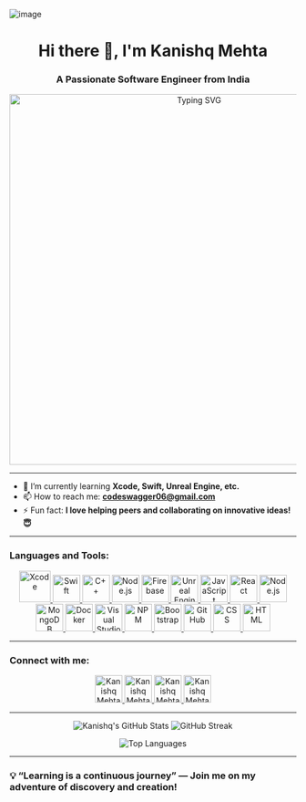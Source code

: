 ![image](https://github.com/user-attachments/assets/843d016e-d155-418c-88a1-fb59809ab2bc)

<h1 align="center">Hi there 👋, I'm Kanishq Mehta</h1>
<h3 align="center">A Passionate Software Engineer from India</h3>

<p align="center">
  <img src="https://readme-typing-svg.demolab.com?font=Fira+Code&weight=500&size=20&pause=500&color=00C2C6&center=true&vCenter=true&lines=%23 +Full+Stack+Developer;Swift+%7C+Unreal+Engine+Enthusiast;%22+Passionate+Learner+%23+Problem+Solver;Let%27s+build+something+awesome+%F0%9F%92%BB" alt="Typing SVG" style="width: 650px; height: auto;" />
</p>

---

- 🌱 I’m currently learning **Xcode, Swift, Unreal Engine, etc.**
- 📫 How to reach me: **codeswagger06@gmail.com**
- ⚡ Fun fact: **I love helping peers and collaborating on innovative ideas! 😇**

---


<h3 align="left">Languages and Tools:</h3>
<p align="center">
  <a href="https://developer.apple.com/xcode/" target="_blank">
    <img src="https://developer.apple.com/assets/elements/icons/xcode-12/xcode-12-96x96_2x.png" style="width: 55px;" alt="Xcode" />
  </a> 
  <a href="https://developer.apple.com/swift/" target="_blank">
    <img src="https://developer.apple.com/swift/images/swift-og.png" style="width: 48px;" alt="Swift" />
  </a> 
  <a href="https://www.w3schools.com/cpp/" target="_blank">
    <img src="https://upload.wikimedia.org/wikipedia/commons/thumb/1/18/ISO_C%2B%2B_Logo.svg/1822px-ISO_C%2B%2B_Logo.svg.png" style="width: 48px;" alt="C++" />
  </a>
  <a href="https://nodejs.org/" target="_blank">
    <img src="https://e7.pngegg.com/pngimages/306/37/png-clipart-node-js-logo-node-js-javascript-web-application-express-js-computer-software-others-miscellaneous-text.png" style="width: 48px;" alt="Node.js" />
  </a>
  <a href="https://firebase.google.com/" target="_blank">
    <img src="https://github.com/user-attachments/assets/89b0206e-f58a-4421-a95c-02c765a88987" style="width: 48px;" alt="Firebase" />
  </a>
  <a href="https://www.unrealengine.com/" target="_blank">
    <img src="https://github.com/user-attachments/assets/99f8e79e-9a53-4127-8309-3e82cf2ef789" style="width: 48px;" alt="Unreal Engine" />
  </a>
  <a href="https://www.javascript.com/" target="_blank">
    <img src="https://img.icons8.com/color/48/000000/javascript.png" style="width: 48px;" alt="JavaScript" />
  </a>
  <a href="https://reactjs.org/" target="_blank">
    <img src="https://img.icons8.com/color/48/000000/react-native.png" style="width: 48px;" alt="React" />
  </a>
  <a href="https://nodejs.org/" target="_blank">
    <img src="https://img.icons8.com/color/48/000000/nodejs.png" style="width: 48px;" alt="Node.js" />
  </a>
  <a href="https://www.mongodb.com/" target="_blank">
    <img src="https://img.icons8.com/color/48/000000/mongodb.png" style="width: 48px;" alt="MongoDB" />
  </a>
  <a href="https://www.docker.com/" target="_blank">
    <img src="https://img.icons8.com/color/48/000000/docker.png" style="width: 48px;" alt="Docker" />
  </a>
  <a href="https://visualstudio.microsoft.com/" target="_blank">
    <img src="https://img.icons8.com/color/48/000000/visual-studio.png" style="width: 48px;" alt="Visual Studio" />
  </a>
  <a href="https://www.npmjs.com/" target="_blank">
    <img src="https://img.icons8.com/color/48/000000/npm.png" style="width: 48px;" alt="NPM" />
  </a>
  <a href="https://getbootstrap.com/" target="_blank">
    <img src="https://img.icons8.com/color/48/000000/bootstrap.png" style="width: 48px;" alt="Bootstrap" />
  </a>
  <a href="https://github.com/" target="_blank">
    <img src="https://img.icons8.com/color/48/000000/github--v1.png" style="width: 48px;" alt="GitHub" />
  </a>
  <a href="https://www.w3schools.com/css/" target="_blank">
    <img src="https://img.icons8.com/color/48/000000/css3.png" style="width: 48px;" alt="CSS" />
  </a>
  <a href="https://www.w3schools.com/html/" target="_blank">
    <img src="https://img.icons8.com/color/48/000000/html-5.png" style="width: 48px;" alt="HTML" />
  </a>
</p>


---

<h3 align="left">Connect with me:</h3>
<p align="center">
  <a href="https://linkedin.com/in/kanishq-mehta" target="_blank">
    <img src="https://github.com/user-attachments/assets/3b96474a-0631-431a-bfd6-ed3121f056b5" style="width: 48px;" alt="Kanishq Mehta | LinkedIn" />
  </a>
  <a href="https://www.youtube.com/@kanishqmehta" target="_blank">
    <img src="https://github.com/user-attachments/assets/3b86cd3b-2cb0-4855-8277-0cb11386ad71" style="width: 48px;" alt="Kanishq Mehta | YouTube" />
  </a>
  <a href="https://www.leetcode.com/kanitani" target="_blank">
    <img src="https://upload.wikimedia.org/wikipedia/commons/8/8e/LeetCode_Logo_1.png" style="width: 48px;" alt="Kanishq Mehta | LeetCode" />
  </a>
  <a href="https://www.instagram.com/kanishq_.mehta/" target="_blank">
    <img src="https://github.com/user-attachments/assets/a8642140-3865-410c-b196-b688b8fc0809" style="width: 48px;" alt="Kanishq Mehta | Instagram" />
  </a>
</p>

---
<div align="center">
  <p>
    <img src="https://github-readme-stats.vercel.app/api?username=kanishqxmehta&show_icons=true&theme=radical" alt="Kanishq's GitHub Stats" style="display: inline-block;" />
    <img src="https://github-readme-streak-stats.herokuapp.com/?user=kanishqxmehta&theme=radical" alt="GitHub Streak" style="display: inline-block;" />
  </p>
</div>

<p align="center">
  <img src="https://github-readme-stats.vercel.app/api/top-langs/?username=kanishqxmehta&layout=compact&theme=radical" alt="Top Languages" />
</p>

---

### 💡 “Learning is a continuous journey” — Join me on my adventure of discovery and creation!
